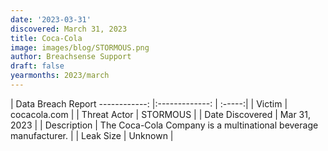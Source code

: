```yaml
---
date: '2023-03-31'
discovered: March 31, 2023
title: Coca-Cola
image: images/blog/STORMOUS.png
author: Breachsense Support
draft: false
yearmonths: 2023/march
---
```



| Data Breach Report
------------:     |:-------------:    | :-----:|
| Victim      | cocacola.com      | 
| Threat Actor      | STORMOUS      | 
| Date Discovered      | Mar 31, 2023      | 
| Description      | The Coca-Cola Company is a multinational beverage manufacturer.      | 
| Leak Size      | Unknown      | 

